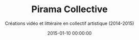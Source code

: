 ---
title: "Pirama Collective"
subtitle: "Créations vidéo et littéraire en collectif artistique (2014-2015)"
date: 2015-01-10 00:00:00
description: "Réalisé avec Guilherme Petersen et Fiona Eli Spathopoulou "
featured_image: '/images/18CollectifPirama/couverture.PNG'
---